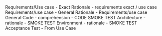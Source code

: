 Requirements/Use case - Exact 
Rationale - requirements exact / use case
Requirements/use case - General
Rationale - Requirements/use case General
Code - comprehension - CODE SMOKE TEST
Architecture - rationale - SMOKE TEST
Environment - rationale - SMOKE TEST
Acceptance Test - From Use Case
